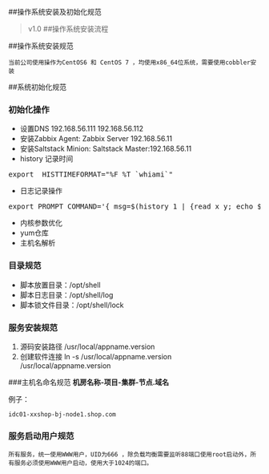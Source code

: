 ##操作系统安装及初始化规范
> v1.0
##操作系统安装流程




##操作系统安装规范

	当前公司使用操作为CentOS6 和 CentOS 7 ，均使用x86_64位系统，需要使用cobbler安装

##系统初始化规范

### 初始化操作
* 设置DNS 192.168.56.111 192.168.56.112
* 安装Zabbix Agent: Zabbix Server 192.168.56.11
* 安装Saltstack Minion: Saltstack Master:192.168.56.11
* history 记录时间
<pre>
export  HISTTIMEFORMAT="%F %T `whiami`"
</pre>
* 日志记录操作
<pre>
export PROMPT_COMMAND='{ msg=$(history 1 | {read x y; echo $y; });logger "[euid=$(whoami)]":$(whoami):[`pwd`]"$msg";}'
</pre>
* 内核参数优化
* yum仓库
* 主机名解析


### 目录规范
* 脚本放置目录：/opt/shell
* 脚本日志目录：/opt/shell/log
* 脚本锁文件目录：/opt/shell/lock

### 服务安装规范
1. 源码安装路径 /usr/local/appname.version
2. 创建软件连接 ln -s /usr/local/appname.version /usr/local/appname.version 

###主机名命名规范
**机房名称-项目-集群-节点.域名**

例子：

	idc01-xxshop-bj-node1.shop.com
### 服务启动用户规范
	所有服务，统一使用WWW用户，UID为666 ，除负载均衡需要监听88端口使用root启动外，所有服务必须使用WWW用户启动，使用大于1024的端口。

